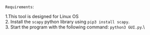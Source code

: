 `Requirements`:

1.This tool is designed for Linux OS\
2. Install the `scapy` python library using `pip3 install scapy`.\
3. Start the program with the following command: `python3 GUI.py`.\
